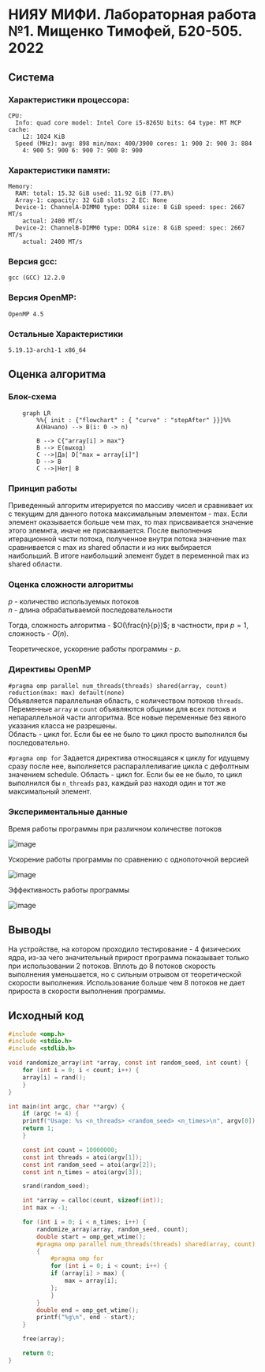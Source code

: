 # НИЯУ МИФИ. Лабораторная работа №1. Мищенко Тимофей, Б20-505. 2022

## Система

### Характеристики процессора:
```
CPU:
  Info: quad core model: Intel Core i5-8265U bits: 64 type: MT MCP cache:
    L2: 1024 KiB
  Speed (MHz): avg: 898 min/max: 400/3900 cores: 1: 900 2: 900 3: 884
    4: 900 5: 900 6: 900 7: 900 8: 900
```

### Характеристики памяти:
```
Memory:
  RAM: total: 15.32 GiB used: 11.92 GiB (77.8%)
  Array-1: capacity: 32 GiB slots: 2 EC: None
  Device-1: ChannelA-DIMM0 type: DDR4 size: 8 GiB speed: spec: 2667 MT/s
    actual: 2400 MT/s
  Device-2: ChannelB-DIMM0 type: DDR4 size: 8 GiB speed: spec: 2667 MT/s
    actual: 2400 MT/s
```

### Версия gcc:
```
gcc (GCC) 12.2.0
```

### Версия OpenMP:
```
OpenMP 4.5
```

### Остальные Характеристики
```
5.19.13-arch1-1 x86_64
```

## Оценка алгоритма

### Блок-схема

```mermaid
    graph LR
        %%{ init : {"flowchart" : { "curve" : "stepAfter" }}}%%
        A(Начало) --> B(i: 0 -> n)
        
        B --> C{"array[i] > max"}
        B --> E(выход)
        C -->|Да| D["max = array[i]"]
        D --> B
        C -->|Нет| B
```

### Принцип работы
Приведенный алгоритм итерируется по массиву чисел и сравнивает их с текущим для данного потока 
максимальным элементом - max. Если элемент оказывается больше чем max, то max присваивается значение
этого элемнта, иначе не присваивается. После выполнения итерационной части потока,
полученное внутри потока значение max сравнивается с max из shared области и из них
выбирается наибольший. В итоге наибольший элемент будет в переменной max из shared области. 

### Оценка сложности алгоритмы

$p$ - количество используемых потоков  
$n$ - длина обрабатываемой последовательности

Тогда, сложность алгоритма - $O(\frac{n}{p})$; в частности, при $p = 1$, сложность - $O(n)$.

Теоретическое, ускорение работы программы - $p$.

### Директивы OpenMP
`#pragma omp parallel num_threads(threads) shared(array, count) reduction(max: max) default(none)`  
Объявляется параллельная область, с количеством потоков `threads`. Переменные `array` и `count`
объявляются общими для всех потокв и непараллельной части алгоритма. Все новые переменные без явного
указания класса не разрешены.  
Область - цикл for.
Если бы ее не было то цикл просто выполнился бы последовательно.

`#pragma omp for`
Задается директива относящаяся к циклу for идущему сразу после нее, выполняется распараллеливагие цикла с дефолтным значением schedule.
Область - цикл for.
Если бы ее не было, то цикл выполнился бы `n_threads` раз, каждый раз находя один и тот же максимальный элемент.

### Экспериментальные данные

Время работы программы при различном количестве потоков

![image](target/threads.png)

Ускорение работы программы по сравнению с однопоточной версией

![image](target/acceleration.png)

Эффективность работы программы

![image](target/efficiency.png)

## Выводы
На устройстве, на котором проходило тестирование - 4 физических ядра, из-за чего значительный
прирост программа показывает только при использовании 2 потоков. Вплоть до 8 потоков скорость выполнения
уменьшается, но с сильным отрывом от теоретической скорости выполнения. Использование больше чем 8 потоков 
не дает прироста в скорости выполнения программы.

## Исходный код

```c 
#include <omp.h>
#include <stdio.h>
#include <stdlib.h>

void randomize_array(int *array, const int random_seed, int count) {
    for (int i = 0; i < count; i++) {
	array[i] = rand();
    }
}

int main(int argc, char **argv) {
    if (argc != 4) {
	printf("Usage: %s <n_threads> <random_seed> <n_times>\n", argv[0]);
	return 1;
    }

    const int count = 10000000;
    const int threads = atoi(argv[1]);
    const int random_seed = atoi(argv[2]);
    const int n_times = atoi(argv[3]);

    srand(random_seed);

    int *array = calloc(count, sizeof(int));
    int max = -1;

    for (int i = 0; i < n_times; i++) {
        randomize_array(array, random_seed, count);
        double start = omp_get_wtime();
        #pragma omp parallel num_threads(threads) shared(array, count) reduction(max: max) default(none)
        {
            #pragma omp for
            for (int i = 0; i < count; i++) {
            if (array[i] > max) {
                max = array[i];
            };
            }
        }
        double end = omp_get_wtime();
        printf("%g\n", end - start);
    }

    free(array);

    return 0;
}
```

